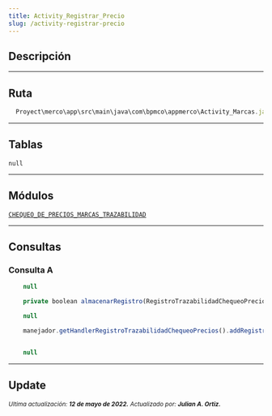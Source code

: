 ```yaml
---
title: Activity_Registrar_Precio
slug: /activity-registrar-precio
---
```


## Descripción

***

## Ruta

```js
  Proyect\merco\app\src\main\java\com\bpmco\appmerco\Activity_Marcas.java
```

***

## Tablas

```null``` 

***

## Módulos

[```CHEQUEO_DE_PRECIOS_MARCAS_TRAZABILIDAD```](modulo-chequeo-de-precios-trazabilidad)

***

## Consultas

### Consulta A

```js title="Tipo" 
    null
```

```js title="Método desde donde se invoca"
    private boolean almacenarRegistro(RegistroTrazabilidadChequeoPrecios registro, String precio, int opcion, int precioOferta)
```

```js title="Condiciones"
    null
```

```js title="Método"
    manejador.getHandlerRegistroTrazabilidadChequeoPrecios().addRegistroTrazabilidadPrecio(registro)
```

```js title="Query"

    null

```

***

## Update

<div class="ultima-actualizacion">
  <small>
    <i>
      Ultima actualización:
      <b> 12 de mayo de 2022.</b>
    </i>
  </small>

  <small>
    <i>
      Actualizado por:
      <b> Julian A. Ortiz.</b>
    </i>
  </small>
</div>
